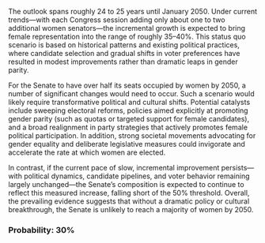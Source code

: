 The outlook spans roughly 24 to 25 years until January 2050. Under current trends—with each Congress session adding only about one to two additional women senators—the incremental growth is expected to bring female representation into the range of roughly 35–40%. This status quo scenario is based on historical patterns and existing political practices, where candidate selection and gradual shifts in voter preferences have resulted in modest improvements rather than dramatic leaps in gender parity.

For the Senate to have over half its seats occupied by women by 2050, a number of significant changes would need to occur. Such a scenario would likely require transformative political and cultural shifts. Potential catalysts include sweeping electoral reforms, policies aimed explicitly at promoting gender parity (such as quotas or targeted support for female candidates), and a broad realignment in party strategies that actively promotes female political participation. In addition, strong societal movements advocating for gender equality and deliberate legislative measures could invigorate and accelerate the rate at which women are elected.

In contrast, if the current pace of slow, incremental improvement persists—with political dynamics, candidate pipelines, and voter behavior remaining largely unchanged—the Senate’s composition is expected to continue to reflect this measured increase, falling short of the 50% threshold. Overall, the prevailing evidence suggests that without a dramatic policy or cultural breakthrough, the Senate is unlikely to reach a majority of women by 2050.

### Probability: 30%